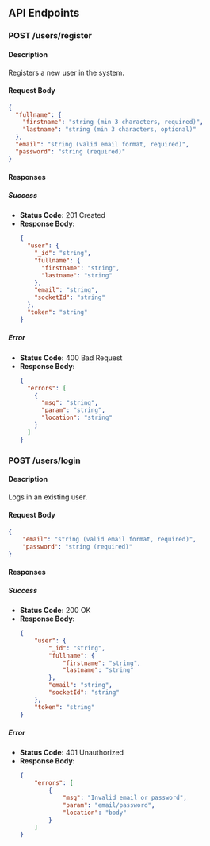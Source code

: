 ## API Endpoints

### POST /users/register

#### Description
Registers a new user in the system.

#### Request Body
```json
{
  "fullname": {
    "firstname": "string (min 3 characters, required)",
    "lastname": "string (min 3 characters, optional)"
  },
  "email": "string (valid email format, required)",
  "password": "string (required)"
}
```

#### Responses

##### Success
- **Status Code:** 201 Created
- **Response Body:**
  ```json
  {
    "user": {
      "_id": "string",
      "fullname": {
        "firstname": "string",
        "lastname": "string"
      },
      "email": "string",
      "socketId": "string"
    },
    "token": "string"
  }
  ```

##### Error
- **Status Code:** 400 Bad Request
- **Response Body:**
  ```json
  {
    "errors": [
      {
        "msg": "string",
        "param": "string",
        "location": "string"
      }
    ]
  }
  ```
### POST /users/login

#### Description
Logs in an existing user.

#### Request Body
```json
{
    "email": "string (valid email format, required)",
    "password": "string (required)"
}
```

#### Responses

##### Success
- **Status Code:** 200 OK
- **Response Body:**
    ```json
    {
        "user": {
            "_id": "string",
            "fullname": {
                "firstname": "string",
                "lastname": "string"
            },
            "email": "string",
            "socketId": "string"
        },
        "token": "string"
    }
    ```

##### Error
- **Status Code:** 401 Unauthorized
- **Response Body:**
    ```json
    {
        "errors": [
            {
                "msg": "Invalid email or password",
                "param": "email/password",
                "location": "body"
            }
        ]
    }
    ```